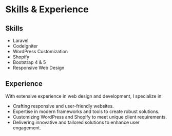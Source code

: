 # Skills & Experience

## Skills
- Laravel
- CodeIgniter
- WordPress Customization
- Shopify
- Bootstrap 4 & 5
- Responsive Web Design

## Experience
With extensive experience in web design and development, I specialize in:
- Crafting responsive and user-friendly websites.
- Expertise in modern frameworks and tools to create robust solutions.
- Customizing WordPress and Shopify to meet unique client requirements.
- Delivering innovative and tailored solutions to enhance user engagement.
